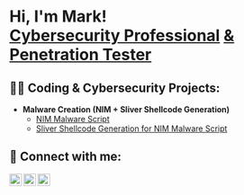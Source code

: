 <h1>Hi, I'm Mark! <br/><a href="https://github.com/Marksecpro">Cybersecurity Professional</a> <a href="https://www.linkedin.com/in/mark-farag-73b29216a/">& Penetration Tester</a></h1>

<h2>👨‍💻 Coding & Cybersecurity Projects:</h2>

- <b>Malware Creation (NIM + Sliver Shellcode Generation)</b>
  - [NIM Malware Script](https://github.com/MarkSecPro/MarkSecPro/blob/main/MalwareScript)
  - [Sliver Shellcode Generation for NIM Malware Script](https://github.com/MarkSecPro/MarkSecPro/blob/main/ShellcodeViaSliver) <b><i></b></i>

<h2> 🤳 Connect with me:</h2>

[<img align="left" alt="Marksecpro | YouTube" width="22px" src="https://cdn.jsdelivr.net/npm/simple-icons@v3/icons/youtube.svg" />][youtube]
[<img align="left" alt="Marksecpro | LinkedIn" width="22px" src="https://cdn.jsdelivr.net/npm/simple-icons@v3/icons/linkedin.svg" />][linkedin]
[<img align="left" alt="Marksecpro | Instagram" width="22px" src="https://cdn.jsdelivr.net/npm/simple-icons@v3/icons/instagram.svg" />][instagram]

[youtube]: https://www.youtube.com/c/superhumanfitness
[instagram]: https://www.instagram.com/markthisjourney/
[linkedin]: https://linkedin.com/in/mark-farag-73b29216a

<!--
**MarkSecPro/MarkSecPro** is a ✨ _special_ ✨ repository because its `README.md` (this file) appears on your GitHub profile.

